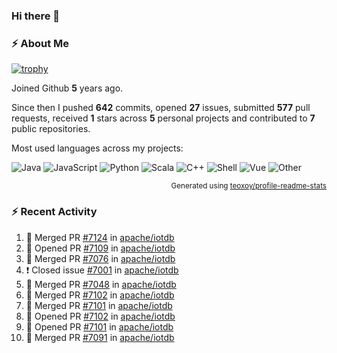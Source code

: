 ### Hi there 👋

### :zap: About Me

[![trophy](https://github-profile-trophy.vercel.app/?username=HTHou&theme=onedark)](https://github.com/ryo-ma/github-profile-trophy)
   
Joined Github **5** years ago.

Since then I pushed **642** commits, opened **27** issues, submitted **577** pull requests, received **1** stars across **5** personal projects and contributed to **7** public repositories.

Most used languages across my projects:

![Java](https://img.shields.io/static/v1?style=flat-square&label=%E2%A0%80&color=555&labelColor=%23b07219&message=Java%EF%B8%B194.4%25)
![JavaScript](https://img.shields.io/static/v1?style=flat-square&label=%E2%A0%80&color=555&labelColor=%23f1e05a&message=JavaScript%EF%B8%B11.4%25)
![Python](https://img.shields.io/static/v1?style=flat-square&label=%E2%A0%80&color=555&labelColor=%233572A5&message=Python%EF%B8%B10.7%25)
![Scala](https://img.shields.io/static/v1?style=flat-square&label=%E2%A0%80&color=555&labelColor=%23c22d40&message=Scala%EF%B8%B10.6%25)
![C++](https://img.shields.io/static/v1?style=flat-square&label=%E2%A0%80&color=555&labelColor=%23f34b7d&message=C%2B%2B%EF%B8%B10.6%25)
![Shell](https://img.shields.io/static/v1?style=flat-square&label=%E2%A0%80&color=555&labelColor=%2389e051&message=Shell%EF%B8%B10.4%25)
![Vue](https://img.shields.io/static/v1?style=flat-square&label=%E2%A0%80&color=555&labelColor=%2341b883&message=Vue%EF%B8%B10.3%25)
![Other](https://img.shields.io/static/v1?style=flat-square&label=%E2%A0%80&color=555&labelColor=%23ededed&message=Other%EF%B8%B11.2%25)

<p align="right"><sub>Generated using <a href="https://github.com/marketplace/actions/profile-readme-stats">teoxoy/profile-readme-stats</a></sub></p>


<!--![](https://github.com/HTHou/HTHou/blob/output/github-contribution-grid-snake.svg)-->

<!--![Haonan Hou's github stats](https://github-readme-stats.vercel.app/api?username=HTHou&count_private=true&show_icons=true&theme=onedark)-->

<!--![Haonan Hou's wakatime stats](https://github-readme-stats.vercel.app/api/wakatime?username=HTHou&layout=compact&theme=onedark)-->

<!--![Top Langs](https://github-readme-stats.vercel.app/api/top-langs/?username=HTHou&theme=onedark&layout=compact)-->

### :zap: Recent Activity
<!--START_SECTION:activity-->
1. 🎉 Merged PR [#7124](https://github.com/apache/iotdb/pull/7124) in [apache/iotdb](https://github.com/apache/iotdb)
2. 💪 Opened PR [#7109](https://github.com/apache/iotdb/pull/7109) in [apache/iotdb](https://github.com/apache/iotdb)
3. 🎉 Merged PR [#7076](https://github.com/apache/iotdb/pull/7076) in [apache/iotdb](https://github.com/apache/iotdb)
4. ❗️ Closed issue [#7001](https://github.com/apache/iotdb/issues/7001) in [apache/iotdb](https://github.com/apache/iotdb)
5. 🎉 Merged PR [#7048](https://github.com/apache/iotdb/pull/7048) in [apache/iotdb](https://github.com/apache/iotdb)
6. 🎉 Merged PR [#7102](https://github.com/apache/iotdb/pull/7102) in [apache/iotdb](https://github.com/apache/iotdb)
7. 🎉 Merged PR [#7101](https://github.com/apache/iotdb/pull/7101) in [apache/iotdb](https://github.com/apache/iotdb)
8. 💪 Opened PR [#7102](https://github.com/apache/iotdb/pull/7102) in [apache/iotdb](https://github.com/apache/iotdb)
9. 💪 Opened PR [#7101](https://github.com/apache/iotdb/pull/7101) in [apache/iotdb](https://github.com/apache/iotdb)
10. 🎉 Merged PR [#7091](https://github.com/apache/iotdb/pull/7091) in [apache/iotdb](https://github.com/apache/iotdb)
<!--END_SECTION:activity-->

<!--
**HTHou/HTHou** is a ✨ _special_ ✨ repository because its `README.md` (this file) appears on your GitHub profile.

Here are some ideas to get you started:

- 🔭 I’m currently working on ...
- 🌱 I’m currently learning ...
- 👯 I’m looking to collaborate on ...
- 🤔 I’m looking for help with ...
- 💬 Ask me about ...
- 📫 How to reach me: ...
- 😄 Pronouns: ...
- ⚡ Fun fact: ...
-->
